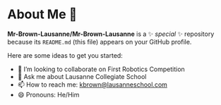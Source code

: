 # About Me 👋

**Mr-Brown-Lausanne/Mr-Brown-Lausanne** is a ✨ _special_ ✨ repository because its `README.md` (this file) appears on your GitHub profile.

Here are some ideas to get you started:

- 👯 I’m looking to collaborate on First Robotics Competition
- 💬 Ask me about Lausanne Collegiate School
- 📫 How to reach me: kbrown@lausanneschool.com
- 😄 Pronouns: He/Him
